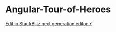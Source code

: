 # Angular-Tour-of-Heroes

[Edit in StackBlitz next generation editor ⚡️](https://stackblitz.com/~/github.com/vincentmelara/Angular-Tour-of-Heroes)